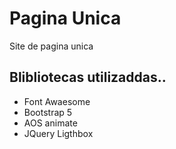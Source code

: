 # Pagina Unica
Site de pagina unica

##  Blibliotecas utilizaddas..

- Font Awaesome 
- Bootstrap 5
- AOS animate
- JQuery Ligthbox
